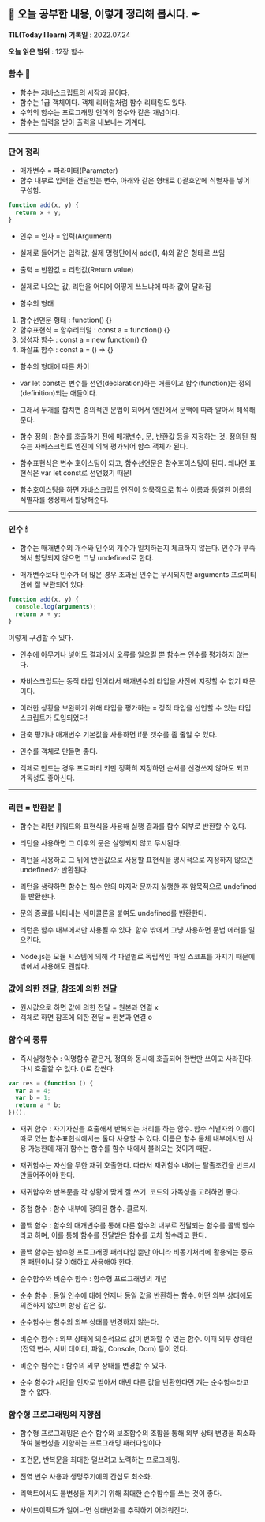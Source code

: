 ## 📕 오늘 공부한 내용, 이렇게 정리해 봅시다. ✒

**TIL(Today I learn) 기록일** : 2022.07.24

**오늘 읽은 범위** : 12장 함수

### 함수 📑

- 함수는 자바스크립트의 시작과 끝이다.
- 함수는 1급 객체이다. 객체 리터럴처럼 함수 리터럴도 있다.
- 수학의 함수는 프로그래밍 언어의 함수와 같은 개념이다.
- 함수는 입력을 받아 출력을 내보내는 기계다.

---

### 단어 정리

- 매개변수 = 파라미터(Parameter)
- 함수 내부로 입력을 전달받는 변수, 아래와 같은 형태로 ()괄호안에 식별자를 넣어 구성함.

```js
function add(x, y) {
  return x + y;
}
```

- 인수 = 인자 = 입력(Argument)
- 실제로 들어가는 입력값, 실제 명령단에서 add(1, 4)와 같은 형태로 쓰임

- 출력 = 반환값 = 리턴값(Return value)
- 실제로 나오는 값, 리턴을 어디에 어떻게 쓰느냐에 따라 값이 달라짐

- 함수의 형태

1. 함수선언문 형태 : function() {}
2. 함수표현식 = 함수리터럴 : const a = function() {}
3. 생성자 함수 : const a = new function() {}
4. 화살표 함수 : const a = () => {}

- 함수의 형태에 따른 차이
- var let const는 변수를 선언(declaration)하는 애들이고 함수(function)는 정의(definition)되는 애들이다.

- 그래서 두개를 합치면 중의적인 문법이 되어서 엔진에서 문맥에 따라 알아서 해석해준다.

- 함수 정의 : 함수를 호출하기 전에 매개변수, 문, 반환값 등을 지정하는 것. 정의된 함수는 자바스크립트 엔진에 의해 평가되어 함수 객체가 된다.

- 함수표현식은 변수 호이스팅이 되고, 함수선언문은 함수호이스팅이 된다. 왜냐면 표현식은 var let const로 선언했기 때문!

- 함수호이스팅을 하면 자바스크립트 엔진이 암묵적으로 함수 이름과 동일한 이름의 식별자를 생성해서 할당해준다.

---

### 인수 🕯

- 함수는 매개변수의 개수와 인수의 개수가 일치하는지 체크하지 않는다. 인수가 부족해서 할당되지 않으면 그냥 undefined로 한다.

- 매개변수보다 인수가 더 많은 경우 초과된 인수는 무시되지만 arguments 프로퍼티 안에 잘 보관되어 있다.

```js
function add(x, y) {
  console.log(arguments);
  return x + y;
}
```

이렇게 구경할 수 있다.

- 인수에 아무거나 넣어도 결과에서 오류를 일으킬 뿐 함수는 인수를 평가하지 않는다.
- 자바스크립트는 동적 타입 언어라서 매개변수의 타입을 사전에 지정할 수 없기 때문이다.

- 이러한 상황을 보완하기 위해 타입을 평가하는 = 정적 타입을 선언할 수 있는 타입스크립트가 도입되었다!
- 단축 평가나 매개변수 기본값을 사용하면 if문 갯수를 좀 줄일 수 있다.
- 인수를 객체로 만들면 좋다.
- 객체로 만드는 경우 프로퍼티 키만 정확히 지정하면 순서를 신경쓰지 않아도 되고 가독성도 좋아신다.

---

### 리턴 = 반환문 🔖

- 함수는 리턴 키워드와 표현식을 사용해 실행 결과를 함수 외부로 반환할 수 있다.
- 리턴을 사용하면 그 이후의 문은 실행되지 않고 무시된다.
- 리턴을 사용하고 그 뒤에 반환값으로 사용할 표현식을 명시적으로 지정하지 않으면 undefined가 반환된다.

- 리턴을 생략하면 함수는 함수 안의 마지막 문까지 실행한 후 암묵적으로 undefined를 반환한다.
- 문의 종료를 나타내는 세미콜론을 붙여도 undefined를 반환한다.
- 리턴은 함수 내부에서만 사용될 수 있다. 함수 밖에서 그냥 사용하면 문법 에러를 일으킨다.
- Node.js는 모듈 시스템에 의해 각 파일별로 독립적인 파일 스코프를 가지기 때문에 밖에서 사용해도 괜찮다.

### 값에 의한 전달, 참조에 의한 전달

- 원시값으로 하면 값에 의한 전달 = 원본과 연결 x
- 객체로 하면 참조에 의한 전달 = 원본과 연결 o

### 함수의 종류

- 즉시실행함수 : 익명함수 같은거, 정의와 동시에 호출되어 한번만 쓰이고 사라진다. 다시 호출할 수 없다. ()로 감싼다.

```js
var res = (function () {
  var a = 4;
  var b = 1;
  return a * b;
})();
```

- 재귀 함수 : 자기자신을 호출해서 반복되는 처리를 하는 함수. 함수 식별자와 이름이 따로 있는 함수표현식에서는 둘다 사용할 수 있다. 이름은 함수 몸체 내부에서만 사용 가능한데 재귀 함수는 함수를 함수 내에서 불러오는 것이기 때문.

- 재귀함수는 자신을 무한 재귀 호출한다. 따라서 재귀함수 내에는 탈출조건을 반드시 만들어주어야 한다.

- 재귀함수와 반복문을 각 상황에 맞게 잘 쓰기. 코드의 가독성을 고려하면 좋다.

- 중첩 함수 : 함수 내부에 정의된 함수. 클로저.

- 콜백 함수 : 함수의 매개변수를 통해 다른 함수의 내부로 전달되는 함수를 콜백 함수라고 하며, 이를 통해 함수를 전달받은 함수를 고차 함수라고 한다.

- 콜백 함수는 함수형 프로그래밍 패러다임 뿐만 아니라 비동기처리에 활용되는 중요한 패턴이니 잘 이해하고 사용해야 한다.

- 순수함수와 비순수 함수 : 함수형 프로그래밍의 개념
- 순수 함수 : 동일 인수에 대해 언제나 동일 값을 반환하는 함수. 어떤 외부 상태에도 의존하지 않으며 항상 같은 값.
- 순수함수는 함수의 외부 상태를 변경하지 않는다.

- 비순수 함수 : 외부 상태에 의존적으로 값이 변화할 수 있는 함수. 이때 외부 상태란 (전역 변수, 서버 데이터, 파일, Console, Dom) 등이 있다.
- 비순수 함수는 : 함수의 외부 상태를 변경할 수 있다.

- 순수 함수가 시간을 인자로 받아서 매번 다른 값을 반환한다면 걔는 순수함수라고 할 수 없다.

### 함수형 프로그래밍의 지향점

- 함수형 프로그래밍은 순수 함수와 보조함수의 조합을 통해 외부 상태 변경을 최소화하여 불변성을 지향하는 프로그래밍 패러다임이다.
- 조건문, 반복문을 최대한 덜쓰려고 노력하는 프로그래밍.
- 전역 변수 사용과 생명주기에의 간섭도 최소화.

- 리액트에서도 불변성을 지키기 위해 최대한 순수함수를 쓰는 것이 좋다.
- 사이드이펙트가 일어나면 상태변화를 추적하기 어려워진다.
